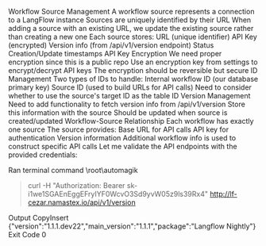 Workflow Source Management
A workflow source represents a connection to a LangFlow instance
Sources are uniquely identified by their URL
When adding a source with an existing URL, we update the existing source rather than creating a new one
Each source stores:
URL (unique identifier)
API Key (encrypted)
Version info (from /api/v1/version endpoint)
Status
Creation/Update timestamps
API Key Encryption
We need proper encryption since this is a public repo
Use an encryption key from settings to encrypt/decrypt API keys
The encryption should be reversible but secure
ID Management
Two types of IDs to handle:
Internal workflow ID (our database primary key)
Source ID (used to build URLs for API calls)
Need to consider whether to use the source's target ID as the table ID
Version Management
Need to add functionality to fetch version info from /api/v1/version
Store this information with the source
Should be updated when source is created/updated
Workflow-Source Relationship
Each workflow has exactly one source
The source provides:
Base URL for API calls
API key for authentication
Version information
Additional workflow info is used to construct specific API calls
Let me validate the API endpoints with the provided credentials:

Ran terminal command
\root\automagik

> curl -H "Authorization: Bearer sk-i1we1SGAEnEggEFryIYF0WcvO3Sd9yvW05z9ls39Rx4" http://lf-cezar.namastex.io/api/v1/version

Output
CopyInsert
{"version":"1.1.1.dev22","main_version":"1.1.1","package":"Langflow Nightly"}
Exit Code 0